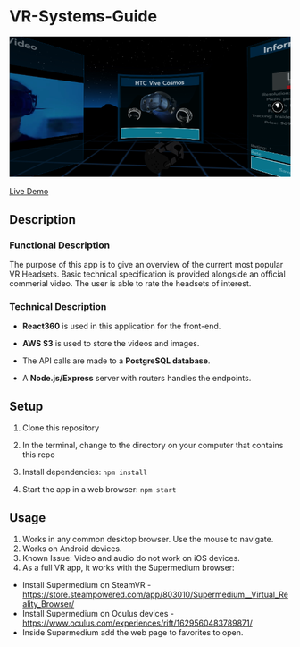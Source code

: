 # VR-Systems-Guide

![UserDocs screenshot](overview.png)

[Live Demo](http://vr-systems-guide.surge.sh/)

## Description

### Functional Description
The purpose of this app is to give an overview of the current most popular VR Headsets. Basic technical specification is provided alongside an official commerial video.
The user is able to rate the headsets of interest.

### Technical Description
- **React360** is used in this application for the front-end.

-  **AWS S3** is used to store the videos and images.

- The API calls are made to a **PostgreSQL database**.

- A **Node.js/Express** server with routers handles the endpoints.


## Setup

1. Clone this repository

2. In the terminal, change to the directory on your computer that contains this repo

3. Install dependencies: `npm install`

4. Start the app in a web browser: `npm start`

## Usage
1. Works in any common desktop browser. Use the mouse to navigate.
2. Works on Android devices.
3. Known Issue: Video and audio do not work on iOS devices.
4. As a full VR app, it works with the Supermedium browser:
  - Install Supermedium on SteamVR - https://store.steampowered.com/app/803010/Supermedium__Virtual_Reality_Browser/
  - Install Supermedium on Oculus devices - https://www.oculus.com/experiences/rift/1629560483789871/
  - Inside Supermedium add the web page to favorites to open. 
